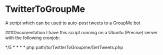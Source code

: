 TwitterToGroupMe
================

A script which can be used to auto-post tweets to a GroupMe bot

###Documentation
I have this script running on a Ubuntu (Precise) server with the following cronjob:

 */5   *     *   *   *     php path/to/TwitterToGroupme/GetTweets.php
